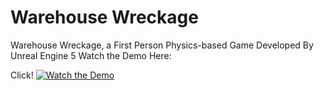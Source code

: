 # Warehouse Wreckage
Warehouse Wreckage, a First Person Physics-based Game Developed By Unreal Engine 5
Watch the Demo Here:


Click!
[![Watch the Demo](https://img.youtube.com/vi/9YZNaVm__bo/maxresdefault.jpg)](https://www.youtube.com/watch?v=9YZNaVm__bo)
